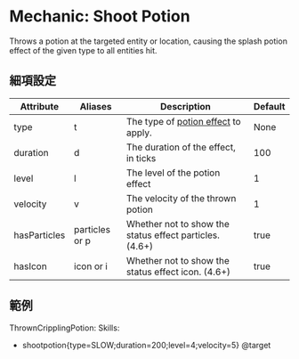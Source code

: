 Mechanic: Shoot Potion
======================

Throws a potion at the targeted entity or location, causing the splash
potion effect of the given type to all entities hit.

細項設定
----------

| Attribute| Aliases| Description| Default |
|--------------|----------------|-----------------------------------------------------------------|---------|
| type | t | The type of [potion effect](/databases/items/potions) to apply. | None|
| duration | d  | The duration of the effect, in ticks| 100 |
| level| l  | The level of the potion effect | 1   |
| velocity | v  | The velocity of the thrown potion  | 1   |
| hasParticles | particles or p | Whether not to show the status effect particles. (4.6+) | true|
| hasIcon  | icon or i  | Whether not to show the status effect icon. (4.6+)  | true|

  

範例
--------

ThrownCripplingPotion:
  Skills:
  - shootpotion{type=SLOW;duration=200;level=4;velocity=5} @target
